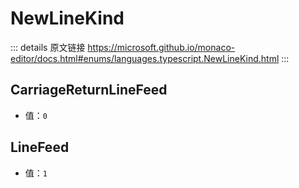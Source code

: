 # NewLineKind

<backTop />
        
::: details 原文链接
https://microsoft.github.io/monaco-editor/docs.html#enums/languages.typescript.NewLineKind.html
:::

## CarriageReturnLineFeed
- 值：`0`
## LineFeed
- 值：`1`